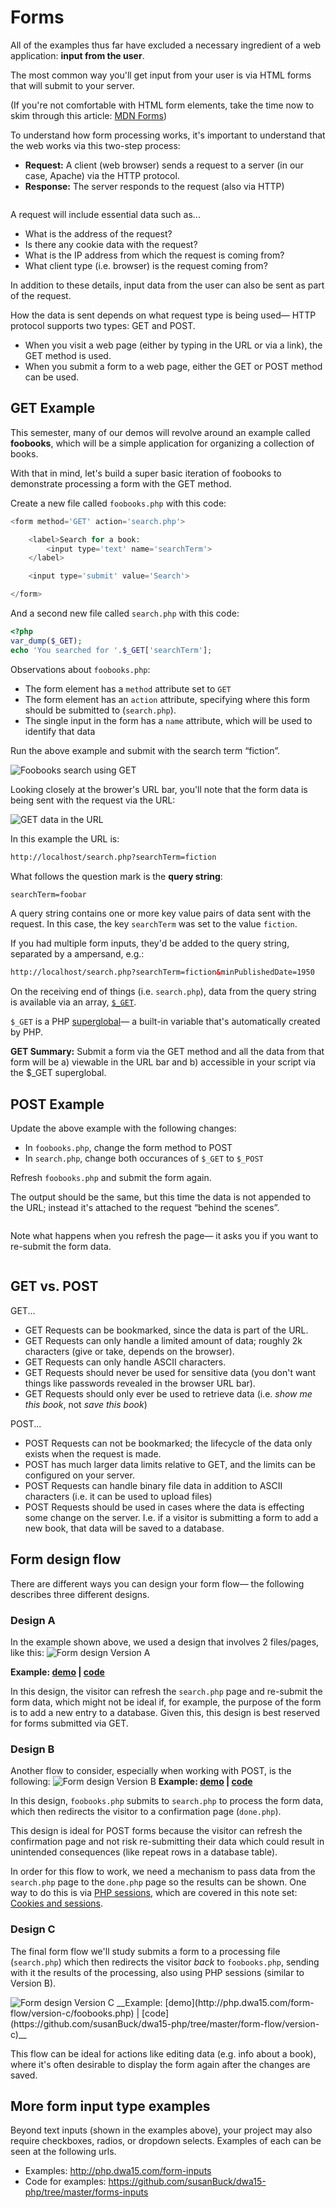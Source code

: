 # Forms
All of the examples thus far have excluded a necessary ingredient of a web application: __input from the user__.

The most common way you'll get input from your user is via HTML forms that will submit to your server.

(If you're not comfortable with HTML form elements, take the time now to skim through this article: [MDN Forms](https://developer.mozilla.org/en-US/docs/Learn/HTML/Forms/My_first_HTML_form))

To understand how form processing works, it's important to understand that the web works via this two-step process:

+ __Request:__ A client (web browser) sends a request to a server (in our case, Apache) via the HTTP protocol.
+ __Response:__ The server responds to the request (also via HTTP)

<img src='https://s3.amazonaws.com/making-the-internet/php-request-response@2x.png' style='max-width:521px;' alt=''>

A request will include essential data such as...

+ What is the address of the request?
+ Is there any cookie data with the request?
+ What is the IP address from which the request is coming from?
+ What client type (i.e. browser) is the request coming from?

In addition to these details, input data from the user can also be sent as part of the request.

How the data is sent depends on what request type is being used&mdash; HTTP protocol supports two types: GET and POST.

+ When you visit a web page (either by typing in the URL or via a link), the GET method is used.
+ When you submit a form to a web page, either the GET or POST method can be used.


## GET Example
This semester, many of our demos will revolve around an example called **foobooks**, which will be a simple application for organizing a collection of books. 

With that in mind, let's build a super basic iteration of foobooks to demonstrate processing a form with the GET method.

Create a new file called `foobooks.php` with this code:
```php
<form method='GET' action='search.php'>

    <label>Search for a book:
        <input type='text' name='searchTerm'>
    </label>

    <input type='submit' value='Search'>

</form>
```

And a second new file called `search.php` with this code:
```php
<?php
var_dump($_GET);
echo 'You searched for '.$_GET['searchTerm'];
```

Observations about `foobooks.php`:
+ The form element has a `method` attribute set to `GET`
+ The form element has an `action` attribute, specifying where this form should be submitted to (`search.php`).
+ The single input in the form has a `name` attribute, which will be used to identify that data

Run the above example and submit with the search term &ldquo;fiction&rdquo;.

<img src='https://s3.amazonaws.com/making-the-internet/php-foobooks-search-with-get@2x.png' style='max-width:724px;' alt='Foobooks search using GET'>

Looking closely at the brower's URL bar, you'll note that the form data is being sent with the request via the URL:

<img src='https://s3.amazonaws.com/making-the-internet/php-get-data-in-url@2x.png' style='max-width:547px;' alt='GET data in the URL'>

In this example the URL is:
```xml
http://localhost/search.php?searchTerm=fiction
```

What follows the question mark is the __query string__:
```xml
searchTerm=foobar
```

A query string contains one or more key value pairs of data sent with the request. In this case, the key `searchTerm` was set to the value `fiction`.

If you had multiple form inputs, they'd be added to the query string, separated by a ampersand, e.g.:

```xml
http://localhost/search.php?searchTerm=fiction&minPublishedDate=1950
```

On the receiving end of things (i.e. `search.php`), data from the query string is available via an array, [`$_GET`](http://php.net/manual/en/reserved.variables.get.php).

`$_GET` is a PHP [superglobal](http://php.net/manual/en/language.variables.superglobals.php)&mdash; a built-in variable that's automatically created by PHP.

__GET Summary:__ Submit a form via the GET method and all the data from that form will be a) viewable in the URL bar and b) accessible in your script via the $_GET superglobal.


## POST Example
Update the above example with the following changes:

+ In `foobooks.php`, change the form method to POST
+ In `search.php`, change both occurances of `$_GET` to `$_POST`

Refresh `foobooks.php` and submit the form again.

The output should be the same, but this time the data is not appended to the URL; instead it's attached to the request &ldquo;behind the scenes&rdquo;.

<img src='http://making-the-internet.s3.amazonaws.com/php-form-post-results@2x.png' style='max-width:547px;' alt=''>

Note what happens when you refresh the page&mdash; it asks you if you want to re-submit the form data.

<img src='http://making-the-internet.s3.amazonaws.com/php-confirm-form-resubmission.png' style='max-width:547px;' alt=''>


## GET vs. POST
GET...
+ GET Requests can be bookmarked, since the data is part of the URL.
+ GET Requests can only handle a limited amount of data; roughly 2k characters (give or take, depends on the browser).
+ GET Requests can only handle ASCII characters.
+ GET Requests should never be used for sensitive data (you don't want things like passwords revealed in the browser URL bar).
+ GET Requests should only ever be used to retrieve data (i.e. *show me this book*, not *save this book*)

POST...
+ POST Requests can not be bookmarked; the lifecycle of the data only exists when the request is made.
+ POST has much larger data limits relative to GET, and the limits can be configured on your server.
+ POST Requests can handle binary file data in addition to ASCII characters (i.e. it can be used to upload files)
+ POST Requests should be used in cases where the data is effecting some change on the server. I.e. if a visitor is submitting a form to add a new book, that data will be saved to a database.



## Form design flow
There are different ways you can design your form flow&mdash; the following describes three different designs.


### Design A
In the example shown above, we used a design that involves 2 files/pages, like this:
<img src='https://s3.amazonaws.com/making-the-internet/php-form-designA@2x.png' style='max-width:532px;' alt='Form design Version A'>

__Example: [demo](http://php.dwa15.com/form-flow/version-a/foobooks.php) | [code](https://github.com/susanBuck/dwa15-php/tree/master/form-flow/version-a)__

In this design, the visitor can refresh the `search.php` page and re-submit the form data, which might not be ideal if, for example, the purpose of the form is to add a new entry to a database. Given this, this design is best reserved for forms submitted via GET.




### Design B
Another flow to consider, especially when working with POST, is the following:
<img src='https://s3.amazonaws.com/making-the-internet/php-form-designB@2x.png' style='max-width:752px;' alt='Form design Version B'>
__Example: [demo](http://php.dwa15.com/form-flow/version-b/foobooks.php) | [code](https://github.com/susanBuck/dwa15-php/tree/master/form-flow/version-b)__

In this design, `foobooks.php` submits to `search.php` to process the form data, which then redirects the visitor to a confirmation page (`done.php`).

This design is ideal for POST forms because the visitor can refresh the confirmation page and not risk re-submitting their data which could result in unintended consequences (like repeat rows in a database table).

In order for this flow to work, we need a mechanism to pass data from the `search.php` page to the `done.php` page so the results can be shown. One way to do this is via [PHP sessions](http://php.net/manual/en/session.examples.basic.php), which are covered in this note set: [Cookies and sessions](/php/cookies-and-sessions.md).




### Design C
The final form flow we'll study submits a form to a processing file (`search.php`) which then redirects the visitor *back* to `foobooks.php`, sending with it the results of the processing, also using PHP sessions (similar to Version B).

<img src='http://making-the-internet.s3.amazonaws.com/php-form-designC@2x.png' style='max-width:622px;' alt='Form design Version C'>
__Example: [demo](http://php.dwa15.com/form-flow/version-c/foobooks.php) | [code](https://github.com/susanBuck/dwa15-php/tree/master/form-flow/version-c)__


This flow can be ideal for actions like editing data (e.g. info about a book), where it's often desirable to display the form again after the changes are saved.



## More form input type examples
Beyond text inputs (shown in the examples above), your project may also require checkboxes, radios, or dropdown selects. Examples of each can be seen at the following urls.

+ Examples: <http://php.dwa15.com/form-inputs>
+ Code for examples: <https://github.com/susanBuck/dwa15-php/tree/master/forms-inputs>
